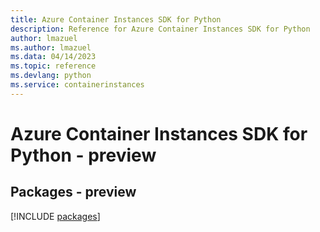 ```yaml
---
title: Azure Container Instances SDK for Python
description: Reference for Azure Container Instances SDK for Python
author: lmazuel
ms.author: lmazuel
ms.data: 04/14/2023
ms.topic: reference
ms.devlang: python
ms.service: containerinstances
---
```

# Azure Container Instances SDK for Python - preview
## Packages - preview
[!INCLUDE [packages](container-instances-index.md)]